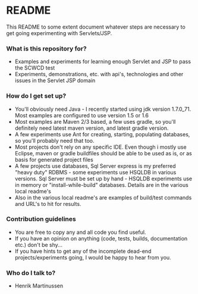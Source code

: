 # README #

This README to some extent document whatever steps are necessary to get going experimenting with Servlets/JSP.

### What is this repository for? ###

* Examples and experiments for learning enough Servlet and JSP to pass the SCWCD test
* Experiments, demonstrations, etc. with api's, technologies and other issues in the Servlet JSP domain

### How do I get set up? ###

* You'll obviously need Java - I recently started using jdk version 1.7.0_71. Most examples are configured to use version 1.5 or 1.6
* Most examples are Maven 2/3 based, a few uses gradle, so you'll definitely need latest maven version, and latest gradle version.
* A few experiments use Ant for creating, starting, populating databases, so you'll probably need that too.
* Most projects don't rely on any specific IDE. Even though i mostly use Eclipse, maven or gradle buildfiles should be able to be used as is, or as basis for generated project files
* A few projects use databases, Sql Server express is my preferred "heavy duty" RDBMS - some experiments use HSQLDB in various versions. Sql Server must be set up by hand - HSQLDB experiments use in memory or "install-while-build" databases. Details are in the various local readme's
* Also in the various local readme's are examples of build/test commands and URL's to hit for results.

### Contribution guidelines ###

* You are free to copy any and all code you find useful. 
* If you have an opinion on anything (code, tests, builds, documentation etc.) don't be shy...
* If you have hints to get any of the incomplete dead-end projects/experiments going, I would be happy to hear from you.

### Who do I talk to? ###

* Henrik Martinussen
